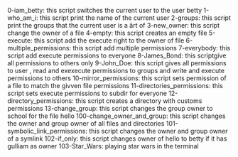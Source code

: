0-iam_betty: this script switches the current user to the user betty
1-who_am_i: this script print the name of the current user
2-groups: this script print the groups that the current user is a ârt of
3-new_owner: this script change the owner of a file
4-empty: this script creates an empty file
5-execute: this script add the execute right to the owner of file
6-multiple_permissions: this script add multiple permissions
7-everybody: this script add execute permissions to everyone
8-James_Bond: this scriptgive all permissions to others only
9-John_Doe: this script gives all permissions to user , read and exexecute permissions to groups and write and execute permissions to others
10-mirror_permissions: this script sets permission of a file to match the givven file permissions
11-directories_permissions: this script sets execute permissions to subdir for everyone
12-directory_permissions: this script creates a directory with customs permissions
13-change_group: this script changes the group owner to school for the file hello
100-change_owner_and_group: this script changes the owner and group owner of all files and directories
101-symbolic_link_permissions: this script changes the owner and group owner of a symlink
102-if_only: this script changes owner of hello to betty if it has gulliam as owner
103-Star_Wars: playing star wars in the terminal
